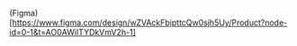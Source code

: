(Figma)[https://www.figma.com/design/wZVAckFbipttcQw0sjh5Uy/Product?node-id=0-1&t=AO0AWiITYDkVmV2h-1]
